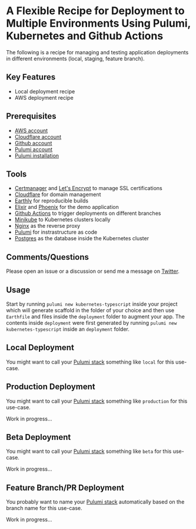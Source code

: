 # A Flexible Recipe for Deployment to Multiple Environments Using Pulumi, Kubernetes and Github Actions
The following is a recipe for managing and testing application deployments in different environments (local, staging, feature branch). 

## Key Features
- Local deployment recipe
- AWS deployment recipe

## Prerequisites
- [AWS account](https://aws.amazon.com/account/)
- [Cloudflare account](https://www.cloudflare.com/en-ca/)
- [Github account](https://github.com)
- [Pulumi account](https://www.pulumi.com/)
- [Pulumi installation](https://www.pulumi.com/docs/get-started/kubernetes/begin/)

## Tools
- [Certmanager](https://github.com/cert-manager/cert-manager) and [Let's Encrypt](https://letsencrypt.org/) to manage SSL certifications
- [Cloudflare](https://www.cloudflare.com/en-ca/) for domain management
- [Earthly](https://earthly.dev/) for reproducible builds
- [Elixir](https://elixir-lang.org/) and [Phoenix](https://www.phoenixframework.org/) for the demo application
- [Github Actions](https://github.com/features/actions) to trigger deployments on different branches
- [Minikube](https://minikube.sigs.k8s.io/docs/start/) to Kubernetes clusters locally 
- [Nginx](https://www.nginx.com/) as the reverse proxy
- [Pulumi](https://www.pulumi.com/) for instrastructure as code
- [Postgres](https://www.postgresql.org/) as the database inside the Kubernetes cluster

## Comments/Questions
Please open an issue or a discussion or send me a message on [Twitter](https://twitter.com/vinnerroy).

## Usage
Start by running `pulumi new kubernetes-typescript` inside your project which will generate scaffold in the folder of your choice and then use `Earthfile` and files inside the `deployment` folder to augment your app. The contents inside `deployment` were first generated by running `pulumi new kubernetes-typescript` inside an `deployment` folder.

## Local Deployment
You might want to call your [Pulumi stack](https://www.pulumi.com/docs/intro/concepts/stack/) something like `local` for this use-case.


## Production Deployment
You might want to call your [Pulumi stack](https://www.pulumi.com/docs/intro/concepts/stack/) something like `production` for this use-case.

Work in progress...

## Beta Deployment
You might want to call your [Pulumi stack](https://www.pulumi.com/docs/intro/concepts/stack/) something like `beta` for this use-case.

Work in progress...

## Feature Branch/PR Deployment
You probably want to name your [Pulumi stack](https://www.pulumi.com/docs/intro/concepts/stack/) automatically based on the branch name for this use-case.

Work in progress...
